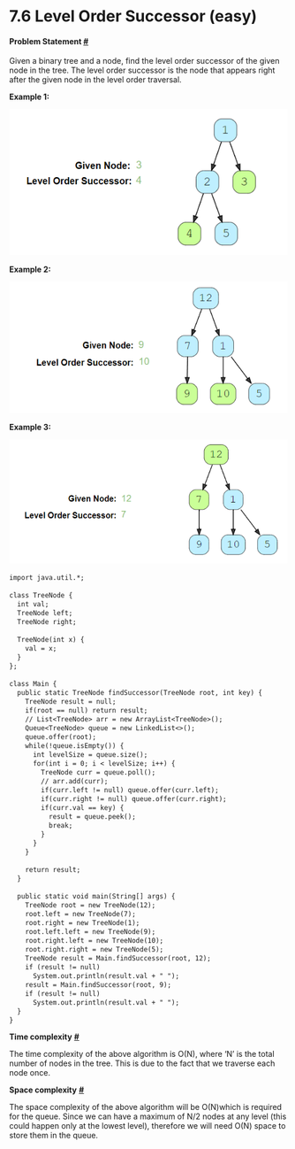 # 7.6 Level Order Successor (easy)

#### Problem Statement [#](https://www.educative.io/courses/grokking-the-coding-interview/7nO4VmA74Lr#problem-statement) <a href="#problem-statement" id="problem-statement"></a>

Given a binary tree and a node, find the level order successor of the given node in the tree. The level order successor is the node that appears right after the given node in the level order traversal.

**Example 1:**

![](<../.gitbook/assets/image (5).png>)

**Example 2:**

![](<../.gitbook/assets/image (8).png>)

**Example 3:**

![](<../.gitbook/assets/image (7).png>)

```
import java.util.*;

class TreeNode {
  int val;
  TreeNode left;
  TreeNode right;

  TreeNode(int x) {
    val = x;
  }
};

class Main {
  public static TreeNode findSuccessor(TreeNode root, int key) {
    TreeNode result = null;
    if(root == null) return result;
    // List<TreeNode> arr = new ArrayList<TreeNode>();
    Queue<TreeNode> queue = new LinkedList<>();
    queue.offer(root);
    while(!queue.isEmpty()) {
      int levelSize = queue.size();
      for(int i = 0; i < levelSize; i++) {
        TreeNode curr = queue.poll();
        // arr.add(curr);
        if(curr.left != null) queue.offer(curr.left);
        if(curr.right != null) queue.offer(curr.right);
        if(curr.val == key) {
          result = queue.peek();
          break;
        }
      }
    }

    return result;   
  }

  public static void main(String[] args) {
    TreeNode root = new TreeNode(12);
    root.left = new TreeNode(7);
    root.right = new TreeNode(1);
    root.left.left = new TreeNode(9);
    root.right.left = new TreeNode(10);
    root.right.right = new TreeNode(5);
    TreeNode result = Main.findSuccessor(root, 12);
    if (result != null)
      System.out.println(result.val + " ");
    result = Main.findSuccessor(root, 9);
    if (result != null)
      System.out.println(result.val + " ");
  }
}
```

**Time complexity** [**#**](https://www.educative.io/courses/grokking-the-coding-interview/7nO4VmA74Lr#time-complexity)

The time complexity of the above algorithm is O(N), where ‘N’ is the total number of nodes in the tree. This is due to the fact that we traverse each node once.

**Space complexity** [**#**](https://www.educative.io/courses/grokking-the-coding-interview/7nO4VmA74Lr#space-complexity)

The space complexity of the above algorithm will be O(N)which is required for the queue. Since we can have a maximum of N/2 nodes at any level (this could happen only at the lowest level), therefore we will need O(N) space to store them in the queue.
